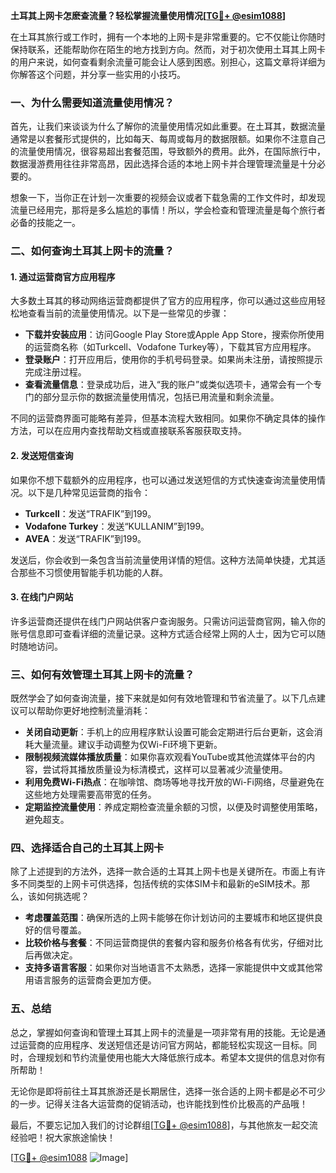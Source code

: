 **土耳其上网卡怎麽查流量？轻松掌握流量使用情况[[TG💪+ @esim1088](https://t.me/s/esim1088)]**

在土耳其旅行或工作时，拥有一个本地的上网卡是非常重要的。它不仅能让你随时保持联系，还能帮助你在陌生的地方找到方向。然而，对于初次使用土耳其上网卡的用户来说，如何查看剩余流量可能会让人感到困惑。别担心，这篇文章将详细为你解答这个问题，并分享一些实用的小技巧。

### **一、为什么需要知道流量使用情况？**

首先，让我们来谈谈为什么了解你的流量使用情况如此重要。在土耳其，数据流量通常是以套餐形式提供的，比如每天、每周或每月的数据限额。如果你不注意自己的流量使用情况，很容易超出套餐范围，导致额外的费用。此外，在国际旅行中，数据漫游费用往往非常高昂，因此选择合适的本地上网卡并合理管理流量是十分必要的。

想象一下，当你正在计划一次重要的视频会议或者下载急需的工作文件时，却发现流量已经用完，那将是多么尴尬的事情！所以，学会检查和管理流量是每个旅行者必备的技能之一。

### **二、如何查询土耳其上网卡的流量？**

#### **1. 通过运营商官方应用程序**
大多数土耳其的移动网络运营商都提供了官方的应用程序，你可以通过这些应用轻松地查看当前的流量使用情况。以下是一些常见的步骤：

- **下载并安装应用**：访问Google Play Store或Apple App Store，搜索你所使用的运营商名称（如Turkcell、Vodafone Turkey等），下载其官方应用程序。
- **登录账户**：打开应用后，使用你的手机号码登录。如果尚未注册，请按照提示完成注册过程。
- **查看流量信息**：登录成功后，进入“我的账户”或类似选项卡，通常会有一个专门的部分显示你的数据流量使用情况，包括已用流量和剩余流量。

不同的运营商界面可能略有差异，但基本流程大致相同。如果你不确定具体的操作方法，可以在应用内查找帮助文档或直接联系客服获取支持。

#### **2. 发送短信查询**
如果你不想下载额外的应用程序，也可以通过发送短信的方式快速查询流量使用情况。以下是几种常见运营商的指令：

- **Turkcell**：发送“TRAFIK”到199。
- **Vodafone Turkey**：发送“KULLANIM”到199。
- **AVEA**：发送“TRAFIK”到199。

发送后，你会收到一条包含当前流量使用详情的短信。这种方法简单快捷，尤其适合那些不习惯使用智能手机功能的人群。

#### **3. 在线门户网站**
许多运营商还提供在线门户网站供客户查询服务。只需访问运营商官网，输入你的账号信息即可查看详细的流量记录。这种方式适合经常上网的人士，因为它可以随时随地访问。

### **三、如何有效管理土耳其上网卡的流量？**

既然学会了如何查询流量，接下来就是如何有效地管理和节省流量了。以下几点建议可以帮助你更好地控制流量消耗：

- **关闭自动更新**：手机上的应用程序默认设置可能会定期进行后台更新，这会消耗大量流量。建议手动调整为仅Wi-Fi环境下更新。
- **限制视频流媒体播放质量**：如果你喜欢观看YouTube或其他流媒体平台的内容，尝试将其播放质量设为标清模式，这样可以显著减少流量使用。
- **利用免费Wi-Fi热点**：在咖啡馆、商场等地寻找开放的Wi-Fi网络，尽量避免在这些地方处理需要高带宽的任务。
- **定期监控流量使用**：养成定期检查流量余额的习惯，以便及时调整使用策略，避免超支。

### **四、选择适合自己的土耳其上网卡**

除了上述提到的方法外，选择一款合适的土耳其上网卡也是关键所在。市面上有许多不同类型的上网卡可供选择，包括传统的实体SIM卡和最新的eSIM技术。那么，该如何挑选呢？

- **考虑覆盖范围**：确保所选的上网卡能够在你计划访问的主要城市和地区提供良好的信号覆盖。
- **比较价格与套餐**：不同运营商提供的套餐内容和服务价格各有优劣，仔细对比后再做决定。
- **支持多语言客服**：如果你对当地语言不太熟悉，选择一家能提供中文或其他常用语言服务的运营商会更加方便。

### **五、总结**

总之，掌握如何查询和管理土耳其上网卡的流量是一项非常有用的技能。无论是通过运营商的应用程序、发送短信还是访问官方网站，都能轻松实现这一目标。同时，合理规划和节约流量使用也能大大降低旅行成本。希望本文提供的信息对你有所帮助！

无论你是即将前往土耳其旅游还是长期居住，选择一张合适的上网卡都是必不可少的一步。记得关注各大运营商的促销活动，也许能找到性价比极高的产品哦！

最后，不要忘记加入我们的讨论群组[[TG💪+ @esim1088](https://t.me/s/esim1088)]，与其他旅友一起交流经验吧！祝大家旅途愉快！

[[TG💪+ @esim1088](https://t.me/s/esim1088) ![Image](https://i.postimg.cc/4NQfJmqS/Snipaste-2025-05-13-00-14-12.png)]